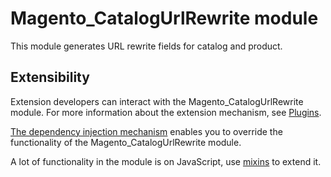 # Magento_CatalogUrlRewrite module

This module generates URL rewrite fields for catalog and product.

## Extensibility

Extension developers can interact with the Magento_CatalogUrlRewrite module. For more information about the extension mechanism, see [Plugins](https://developer.adobe.com/commerce/php/development/components/plugins/).

[The dependency injection mechanism](https://developer.adobe.com/commerce/php/development/components/dependency-injection/) enables you to override the functionality of the Magento_CatalogUrlRewrite module.

A lot of functionality in the module is on JavaScript, use [mixins](https://developer.adobe.com/commerce/frontend-core/javascript/mixins/) to extend it.
